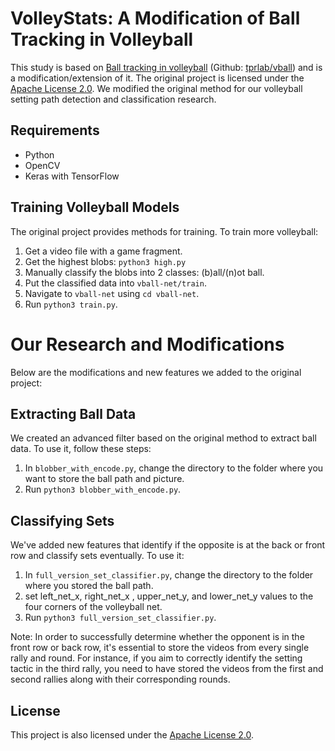 # VolleyStats: A Modification of Ball Tracking in Volleyball

This study is based on [Ball tracking in volleyball](https://towardsdatascience.com/ball-tracking-in-volleyball-with-opencv-and-tensorflow-3d6e857bd2e7) (Github: [tprlab/vball](https://github.com/tprlab/vball)) and is a modification/extension of it. The original project is licensed under the [Apache License 2.0](https://www.apache.org/licenses/LICENSE-2.0).
We modified the original method for our volleyball setting path detection and classification research. 

## Requirements
- Python
- OpenCV 
- Keras with TensorFlow 

## Training Volleyball Models

The original project provides methods for training. To train more volleyball:

1. Get a video file with a game fragment.
2. Get the highest blobs: `python3 high.py`
3. Manually classify the blobs into 2 classes: (b)all/(n)ot ball.
4. Put the classified data into `vball-net/train`.
5. Navigate to `vball-net` using `cd vball-net`.
6. Run `python3 train.py`.

# Our Research and Modifications

Below are the modifications and new features we added to the original project:

## Extracting Ball Data

We created an advanced filter based on the original method to extract ball data. To use it, follow these steps:

1. In `blobber_with_encode.py`, change the directory to the folder where you want to store the ball path and picture.
2. Run `python3 blobber_with_encode.py`.

## Classifying Sets

We've added new features that identify if the opposite is at the back or front row and classify sets eventually. To use it:

1. In `full_version_set_classifier.py`, change the directory to the folder where you stored the ball path.
2. set left_net_x, right_net_x , upper_net_y, and lower_net_y values to the four corners of the volleyball net. 
3. Run `python3 full_version_set_classifier.py`.

Note: In order to successfully determine whether the opponent is in the front row or back row, it's essential to store the videos from every single rally and round. For instance, if you aim to correctly identify the setting tactic in the third rally, you need to have stored the videos from the first and second rallies along with their corresponding rounds. 

## License

This project is also licensed under the [Apache License 2.0](https://www.apache.org/licenses/LICENSE-2.0).
